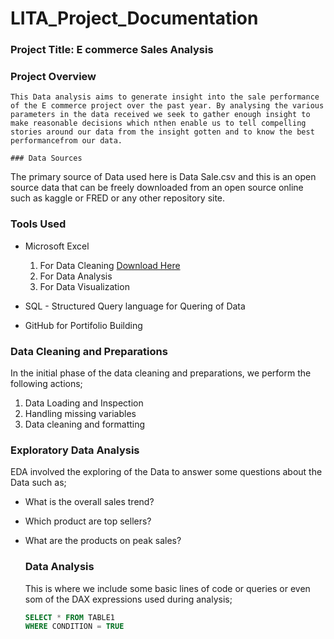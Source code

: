 # LITA_Project_Documentation

### Project Title: E commerce Sales Analysis

### Project Overview
```
This Data analysis aims to generate insight into the sale performance of the E commerce project over the past year. By analysing the various parameters in the data received we seek to gather enough insight to make reasonable decisions which nthen enable us to tell compelling stories around our data from the insight gotten and to know the best performancefrom our data.

### Data Sources
```
The primary source of Data used here is Data Sale.csv and this is an open source data that can be freely downloaded from an open source online such as kaggle or FRED or any other repository site.

### Tools Used
- Microsoft Excel 
    1. For Data Cleaning [Download Here](https://www.microsoft.com)
    2. For Data Analysis
    3. For Data Visualization
       
- SQL - Structured Query language for Quering of Data
- GitHub for Portifolio Building

### Data Cleaning and Preparations

In the initial phase of the data cleaning and preparations, we perform the following actions;
1. Data Loading and Inspection
2. Handling missing variables
3. Data cleaning and formatting

### Exploratory Data Analysis
EDA involved the exploring of the Data to answer some questions about the Data such as;
- What is the overall sales trend?
- Which product are top sellers?
- What are the products on peak sales?

  ### Data Analysis

  This is where we include some basic lines of code or queries or even som of the DAX expressions used during analysis;

  ```SQL
  SELECT * FROM TABLE1
  WHERE CONDITION = TRUE
  ```
